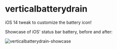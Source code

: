 # verticalbatterydrain
 iOS 14 tweak to customize the battery icon!

Showcase of iOS' status bar battery, before and after:

![verticalbatterydrain-showcase](https://github.com/Andrew6rant/verticalbatterydrain/assets/57331134/27015747-c0a1-44dc-8363-aaf95015c552)
